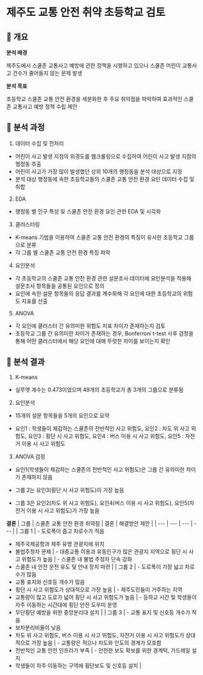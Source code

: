 # 제주도 교통 안전 취약 초등학교 검토

## 📌 개요

**분석 배경**

제주도에서 스쿨존 교통사고 예방에 관한 정책을 시행하고 있으나 스쿨존 어린이 교통사고 건수가 줄어들지 않는 문제 발생 <br/>

**분석 목표**

초등학교 스쿨존 교통 안전 환경을 세분화한 후 주요 취약점을 파악하여 효과적인 스쿨존 교통사고 예방 정책 수립 제안 <br/>

## 📌 분석 과정

1. 데이터 수집 및 전처리
- 어린이 사고 발생 지점의 위경도를 웹크롤링으로 수집하여 어린이 사고 발생 지점의 행정동 추출
- 어린이 사고가 가장 많이 발생했던 상위 10개의 행정동을 분석 대상으로 지정
- 분석 대상 행정동에 속한 초등학교들의 스쿨존 교통 안전 환경 요인 데이터 수집 및 취합 <br/>

2. EDA
- 행정동 별 인구 특성 및 스쿨존 안전 환경 요인 관련 EDA 및 시각화 <br/>

3. 클러스터링
- K-means 기법을 이용하여 스쿨존 교통 안전 환경의 특징이 유사한 초등학교 그룹으로 분류
- 각 그룹 별 스쿨존 교통 안전 환경 특징 파악 <br/>

4. 요인분석
- 각 초등학교의 스쿨존 교통 안전 환경 관련 설문조사 데이터에 요인분석을 적용해 설문조사 항목들을 공통된 요인으로 정의
- 요인에 속한 설문 항목들의 응답 결과를 계수화해 각 요인에 대한 초등학교의 위험도 지표를 산출 <br/>

5. ANOVA
- 각 요인에 클러스터 간 유의미한 위험도 지표 차이가 존재하는지 검토
- 초등학교 그룹 간 유의미한 차이가 존재하는 경우, Bonferroni t-test 사후 검정을 통해 어떤 클러스터에서 해당 요인에 대해 뚜렷한 차이를 보이는지 확인 <br/>

## 📌 분석 결과

1. K-means

- 실루엣 계수는 0.473이었으며 49개의 초등학교가 총 3개의 그룹으로 분류됨

2. 요인분석

- 15개의 설문 항목들을 5개의 요인으로 요약

- 요인1 : 학생들이 체감하는 스쿨존의 전반적인 사고 위험도, 요인2 : 차도 위 사고 위험도, 요인3 : 횡단 시 사고 위험도, 요인4 : 버스 이용 시 사고 위험도, 요인5 : 자전거 이용 시 사고 위험도 

3. ANOVA 검정

- 요인1(학생들이 체감하는 스쿨존의 전반적인 사고 위험도)은 그룹 간 유의미한 차이가 존재하지 않음

- 그룹 2는 요인3(횡단 시 사고 위험도)이 가장 높음

- 그룹 3은 요인2(차도 위 사고 위험도), 요인4(버스 이용 시 사고 위험도), 요인5(자전거 이용 시 사고 위험도)가 가장 높음

**결론**
| 그룹 | 스쿨존 교통 안전 환경 취약점 | 결론 | 해결방안 제안 |
| --- | --- | --- | --- |
| 그룹 1 | - 도로폭이 좁고 차로수가 적음
- 제주국제공항과 제주 유명 관광지에 위치
- 불법주정차 문제 | - 대중교통 이용과 유동인구가 많은 관광지 지역으로 횡단 시 사고 위험도가 높음 | - 스쿨존 내 불법 주정차 단속 강화 
- 스쿨존 내 안전 운전 유도 및 안내 장치 마련 |
| 그룹 2 | - 도로폭이 가장 넓고 차로수가 많음
- 교통 표지와 신호등 개수가 많음
- 횡단 시 사고 위험도가 상대적으로 가장 높음 | - 제주도민들이 거주하는 지역
- 교통량이 많고 도로가 넓어 횡단 시 사고 위험도가 높음 | - 등하교 시간 및 학생들이 자주 이동하는 시간대에 횡단 안전 도우미 운영
- 무단횡단 예방을 위한 중앙분리대 설치 |
| 그룹 3 | - 교통 표지 및 신호등 개수가 적음
- 보차분리비율이 낮음
- 차도 위 사고 위험도, 버스 이용 시 사고 위험도, 자전거 이용 시 사고 위험도가 상대적으로 가장 높음 | - 교통량은 적으나 차도와 인도의 경계가 모호함
- 전반적인 교통 안전 인프라가 부족 | - 안전한 보도 확보를 위한 경계턱, 가드레일 설치
- 학생들이 자주 이동하는 구역에 횡단보도 및 신호등 설치  |
